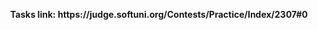 <p align="center">
  <b>Tasks link: https://judge.softuni.org/Contests/Practice/Index/2307#0</b><br>
</p>
